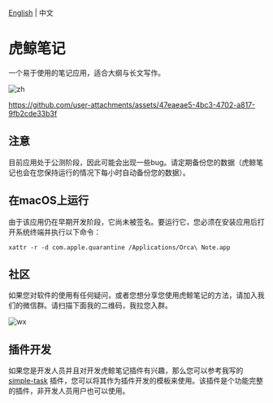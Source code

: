 [English](README.md) | 中文

# 虎鲸笔记

一个易于使用的笔记应用，适合大纲与长文写作。

![zh](https://github.com/user-attachments/assets/761ff0f6-a4c2-4420-9c3f-4c4028c50937)

https://github.com/user-attachments/assets/47eaeae5-4bc3-4702-a817-9fb2cde33b3f

## 注意

目前应用处于公测阶段，因此可能会出现一些bug。请定期备份您的数据（虎鲸笔记也会在您保持运行的情况下每小时自动备份您的数据）。

## 在macOS上运行

由于该应用仍在早期开发阶段，它尚未被签名。要运行它，您必须在安装应用后打开系统终端并执行以下命令：

```
xattr -r -d com.apple.quarantine /Applications/Orca\ Note.app
```

## 社区

如果您对软件的使用有任何疑问，或者您想分享您使用虎鲸笔记的方法，请加入我们的微信群。请扫描下面我的二维码，我拉您入群。

![wx](https://github.com/user-attachments/assets/340d879d-b812-40f9-adfe-925b4dc875ab)

## 插件开发

如果您是开发人员并且对开发虎鲸笔记插件有兴趣，那么您可以参考我写的 [simple-task](https://github.com/sethyuan/orca-simple-task) 插件，您可以将其作为插件开发的模板来使用。该插件是个功能完整的插件，非开发人员用户也可以使用。
